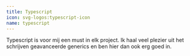 ```yaml
---
title: Typescript
icon: svg-logos:typescript-icon
name: typescript
---
```


Typescript is voor mij een must in elk project. Ik haal veel plezier uit het schrijven geavanceerde generics en ben hier dan ook erg goed in.
